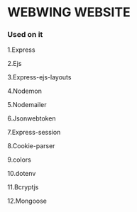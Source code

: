 # WEBWING WEBSITE

### Used on it 
1.Express

2.Ejs

3.Express-ejs-layouts

4.Nodemon

5.Nodemailer

6.Jsonwebtoken

7.Express-session

8.Cookie-parser

9.colors

10.dotenv

11.Bcryptjs

12.Mongoose
